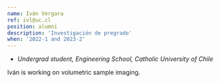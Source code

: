 ```yaml
---
name: Iván Vergara
ref: ivl@uc.cl
position: alumni
description: 'Investigación de pregrado'
when: '2022-1 and 2023-2'
---
```


- _Undergrad student, Engineering School, Catholic University of Chile_

Iván is working on volumetric sample imaging.